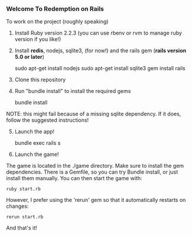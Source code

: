 ### Welcome To Redemption on Rails

To work on the project (roughly speaking)

1. Install Ruby version 2.2.3 (you can use rbenv or rvm to manage ruby version if you like!)

2. Install **redis**, nodejs, sqlite3, (for now!) and the rails gem (**rails version 5.0 or later**)

    sudo apt-get install nodejs
    sudo apt-get install sqlite3
    gem install rails

3. Clone this repository
4. Run "bundle install" to install the required gems

	bundle install

NOTE: this might fail because of a missing sqlite dependency.  If it does, follow the suggested instructions!

5. Launch the app!

    bundle exec rails s

6. Launch the game!


The game is located in the ./game directory.  Make sure to install the gem dependencies.  There is a Gemfile, so you can try Bundle install, or just install them manually.  You can then start the game with:

    ruby start.rb

However, I prefer using the 'rerun' gem so that it automatically restarts on changes:

    rerun start.rb

And that's it!
